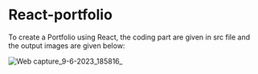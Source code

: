 # React-portfolio
To create a Portfolio using React, the coding part are given in src file and the output images are given below:






![Web capture_9-6-2023_185816_](https://github.com/Akalyaalex/portfolio/assets/114275126/e94218b8-7bf9-40fd-9812-f30cdfbce7ff)
